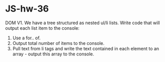 # JS-hw-36

DOM V1.
We have a tree structured as nested ul/li lists.
Write code that will output each list item to the console:
1. Use a for.. of.
2. Output total number of items to the console.
3. Pull text from li tags and write the text contained in each element to an array - output this array to the console.